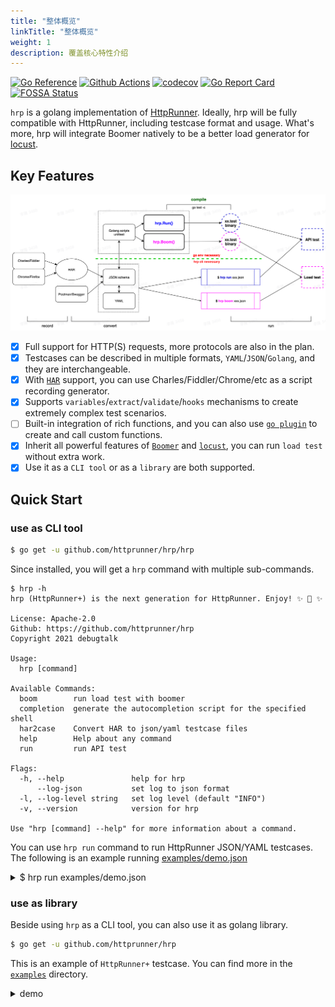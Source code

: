 ```yaml
---
title: "整体概览"
linkTitle: "整体概览"
weight: 1
description: 覆盖核心特性介绍
---
```


[![Go Reference](https://pkg.go.dev/badge/github.com/httprunner/hrp.svg)](https://pkg.go.dev/github.com/httprunner/hrp)
[![Github Actions](https://github.com/httprunner/hrp/actions/workflows/unittest.yml/badge.svg)](https://github.com/httprunner/hrp/actions)
[![codecov](https://codecov.io/gh/httprunner/hrp/branch/main/graph/badge.svg?token=HPCQWCD7KO)](https://codecov.io/gh/httprunner/hrp)
[![Go Report Card](https://goreportcard.com/badge/github.com/httprunner/hrp)](https://goreportcard.com/report/github.com/httprunner/hrp)
[![FOSSA Status](https://app.fossa.com/api/projects/custom%2B27856%2Fgithub.com%2Fhttprunner%2Fhrp.svg?type=shield)](https://app.fossa.com/reports/c2742455-c8ab-4b13-8fd7-4a35ba0b2840)

`hrp` is a golang implementation of [HttpRunner]. Ideally, hrp will be fully compatible with HttpRunner, including testcase format and usage. What's more, hrp will integrate Boomer natively to be a better load generator for [locust].

## Key Features

![flow chart](/images/flow.jpg)

- [x] Full support for HTTP(S) requests, more protocols are also in the plan.
- [x] Testcases can be described in multiple formats, `YAML`/`JSON`/`Golang`, and they are interchangeable.
- [x] With [`HAR`][HAR] support, you can use Charles/Fiddler/Chrome/etc as a script recording generator.
- [x] Supports `variables`/`extract`/`validate`/`hooks` mechanisms to create extremely complex test scenarios.
- [ ] Built-in integration of rich functions, and you can also use [`go plugin`][plugin] to create and call custom functions.
- [x] Inherit all powerful features of [`Boomer`][Boomer] and [`locust`][locust], you can run `load test` without extra work.
- [x] Use it as a `CLI tool` or as a `library` are both supported.

## Quick Start

### use as CLI tool

```bash
$ go get -u github.com/httprunner/hrp/hrp
```

Since installed, you will get a `hrp` command with multiple sub-commands.

```text
$ hrp -h
hrp (HttpRunner+) is the next generation for HttpRunner. Enjoy! ✨ 🚀 ✨

License: Apache-2.0
Github: https://github.com/httprunner/hrp
Copyright 2021 debugtalk

Usage:
  hrp [command]

Available Commands:
  boom        run load test with boomer
  completion  generate the autocompletion script for the specified shell
  har2case    Convert HAR to json/yaml testcase files
  help        Help about any command
  run         run API test

Flags:
  -h, --help               help for hrp
      --log-json           set log to json format
  -l, --log-level string   set log level (default "INFO")
  -v, --version            version for hrp

Use "hrp [command] --help" for more information about a command.
```

You can use `hrp run` command to run HttpRunner JSON/YAML testcases. The following is an example running [examples/demo.json][demo.json]

<details>
<summary>$ hrp run examples/demo.json</summary>

```text
8:04PM INF Set log to pretty console
8:04PM INF Set log level to INFO
8:04PM INF [init] SetDebug debug=true
8:04PM INF load json testcase path=/Users/debugtalk/MyProjects/HttpRunner-dev/hrp/examples/demo.json
8:04PM INF call function success arguments=[5] funcName=gen_random_string output=B64R8
8:04PM INF call function success arguments=[12.3,3.45] funcName=max output=12.3
8:04PM INF run testcase start testcase="demo with complex mechanisms"
8:04PM INF call function success arguments=[12.3,34.5] funcName=max output=34.5
8:04PM INF run step start step="get with params"
-------------------- request --------------------
GET /get?foo1=B64R8&foo2=34.5 HTTP/1.1
Host: postman-echo.com
User-Agent: HttpRunnerPlus


==================== response ===================
HTTP/1.1 200 OK
Content-Length: 304
Connection: keep-alive
Content-Type: application/json; charset=utf-8
Date: Thu, 11 Nov 2021 12:04:32 GMT
Etag: W/"130-LUQ0LVU7KVSZha0O3nQxqPlr5dw"
Set-Cookie: sails.sid=s%3Ag6vZXrHHzs-B7Q1bFrYQq83dUje_EkSu.06vsqbkZvIOJ6mb1It7c6i354e%2B0t91K4cG14YFjSX0; Path=/; HttpOnly
Vary: Accept-Encoding

{"args":{"foo1":"B64R8","foo2":"34.5"},"headers":{"x-forwarded-proto":"https","x-forwarded-port":"443","host":"postman-echo.com","x-amzn-trace-id":"Root=1-618d06d0-7516144f65e561a8238adab5","user-agent":"HttpRunnerPlus","accept-encoding":"gzip"},"url":"https://postman-echo.com/get?foo1=B64R8&foo2=34.5"}
--------------------------------------------------
8:04PM INF extract value from=body.args.foo1 value=B64R8
8:04PM INF set variable value=B64R8 variable=varFoo1
8:04PM INF validate status_code assertMethod=equals checkValue=200 expectValue=200 result=true
8:04PM INF validate headers."Content-Type" assertMethod=startswith checkValue="application/json; charset=utf-8" expectValue=application/json result=true
8:04PM INF validate body.args.foo1 assertMethod=length_equals checkValue=B64R8 expectValue=5 result=true
8:04PM INF validate $varFoo1 assertMethod=length_equals checkValue=B64R8 expectValue=5 result=true
8:04PM INF validate body.args.foo2 assertMethod=equals checkValue=34.5 expectValue=34.5 result=true
8:04PM INF run step end exportVars={"varFoo1":"B64R8"} step="get with params" success=true
8:04PM INF run step start step="post json data"
8:04PM INF call function success arguments=[12.3,3.45] funcName=max output=12.3
-------------------- request --------------------
POST /post HTTP/1.1
Host: postman-echo.com
Content-Type: application/json; charset=UTF-8

{"foo1":"B64R8","foo2":12.3}
==================== response ===================
HTTP/1.1 200 OK
Content-Length: 424
Connection: keep-alive
Content-Type: application/json; charset=utf-8
Date: Thu, 11 Nov 2021 12:04:32 GMT
Etag: W/"1a8-1umvYElau4WkHR7VON+jKXozT2c"
Set-Cookie: sails.sid=s%3AeNnS5IE6TBePzx95OfuwyIweJy5aExb0.7MH6Vb42vbZ6OhNT2nhQGcAmHgqcFmtM8X03Qsoxa1k; Path=/; HttpOnly
Vary: Accept-Encoding

{"args":{},"data":{"foo1":"B64R8","foo2":12.3},"files":{},"form":{},"headers":{"x-forwarded-proto":"https","x-forwarded-port":"443","host":"postman-echo.com","x-amzn-trace-id":"Root=1-618d06d0-360475ad34903a97191978d7","content-length":"28","user-agent":"Go-http-client/1.1","content-type":"application/json; charset=UTF-8","accept-encoding":"gzip"},"json":{"foo1":"B64R8","foo2":12.3},"url":"https://postman-echo.com/post"}
--------------------------------------------------
8:04PM INF validate status_code assertMethod=equals checkValue=200 expectValue=200 result=true
8:04PM INF validate body.json.foo1 assertMethod=length_equals checkValue=B64R8 expectValue=5 result=true
8:04PM INF validate body.json.foo2 assertMethod=equals checkValue=12.3 expectValue=12.3 result=true
8:04PM INF run step end exportVars=null step="post json data" success=true
8:04PM INF run step start step="post form data"
8:04PM INF call function success arguments=[12.3,3.45] funcName=max output=12.3
-------------------- request --------------------
POST /post HTTP/1.1
Host: postman-echo.com
Content-Type: application/x-www-form-urlencoded; charset=UTF-8

foo1=B64R8&foo2=12.3
==================== response ===================
HTTP/1.1 200 OK
Content-Length: 445
Connection: keep-alive
Content-Type: application/json; charset=utf-8
Date: Thu, 11 Nov 2021 12:04:32 GMT
Etag: W/"1bd-g/z+op+J2/U1DlrEv2g2VhZ0on4"
Set-Cookie: sails.sid=s%3ALfq9XEgKVT4dKQ8PnxUJ9-WSq4wI96Po.2P90TP9V2Pje3GNJ1hJmLcRRgcQy%2FDwBPF63Xdvdq4o; Path=/; HttpOnly
Vary: Accept-Encoding

{"args":{},"data":"","files":{},"form":{"foo1":"B64R8","foo2":"12.3"},"headers":{"x-forwarded-proto":"https","x-forwarded-port":"443","host":"postman-echo.com","x-amzn-trace-id":"Root=1-618d06d0-56d250242bf05b7144edf2cb","content-length":"20","user-agent":"Go-http-client/1.1","content-type":"application/x-www-form-urlencoded; charset=UTF-8","accept-encoding":"gzip"},"json":{"foo1":"B64R8","foo2":"12.3"},"url":"https://postman-echo.com/post"}
--------------------------------------------------
8:04PM INF validate status_code assertMethod=equals checkValue=200 expectValue=200 result=true
8:04PM INF validate body.form.foo1 assertMethod=length_equals checkValue=B64R8 expectValue=5 result=true
8:04PM INF validate body.form.foo2 assertMethod=equals checkValue=12.3 expectValue=12.3 result=true
8:04PM INF run step end exportVars=null step="post form data" success=true
8:04PM INF run testcase end testcase="demo with complex mechanisms"
```
</details>

### use as library

Beside using `hrp` as a CLI tool, you can also use it as golang library.

```bash
$ go get -u github.com/httprunner/hrp
```

This is an example of `HttpRunner+` testcase. You can find more in the [`examples`][examples] directory.


<details>
<summary>demo</summary>

```go
import (
    "testing"

    "github.com/httprunner/hrp"
)

func TestCaseDemo(t *testing.T) {
    demoTestCase := &hrp.TestCase{
        Config: hrp.TConfig{
            Name:    "demo with complex mechanisms",
            BaseURL: "https://postman-echo.com",
            Variables: map[string]interface{}{ // global level variables
                "n":       5,
                "a":       12.3,
                "b":       3.45,
                "varFoo1": "${gen_random_string($n)}",
                "varFoo2": "${max($a, $b)}", // 12.3; eval with built-in function
            },
        },
        TestSteps: []hrp.IStep{
            hrp.Step("get with params").
                WithVariables(map[string]interface{}{ // step level variables
                    "n":       3,                // inherit config level variables if not set in step level, a/varFoo1
                    "b":       34.5,             // override config level variable if existed, n/b/varFoo2
                    "varFoo2": "${max($a, $b)}", // 34.5; override variable b and eval again
                }).
                GET("/get").
                WithParams(map[string]interface{}{"foo1": "$varFoo1", "foo2": "$varFoo2"}). // request with params
                WithHeaders(map[string]string{"User-Agent": "HttpRunnerPlus"}).             // request with headers
                Extract().
                WithJmesPath("body.args.foo1", "varFoo1"). // extract variable with jmespath
                Validate().
                AssertEqual("status_code", 200, "check response status code").        // validate response status code
                AssertStartsWith("headers.\"Content-Type\"", "application/json", ""). // validate response header
                AssertLengthEqual("body.args.foo1", 5, "check args foo1").            // validate response body with jmespath
                AssertLengthEqual("$varFoo1", 5, "check args foo1").                  // assert with extracted variable from current step
                AssertEqual("body.args.foo2", "34.5", "check args foo2"),             // notice: request params value will be converted to string
            hrp.Step("post json data").
                POST("/post").
                WithBody(map[string]interface{}{
                    "foo1": "$varFoo1",       // reference former extracted variable
                    "foo2": "${max($a, $b)}", // 12.3; step level variables are independent, variable b is 3.45 here
                }).
                Validate().
                AssertEqual("status_code", 200, "check status code").
                AssertLengthEqual("body.json.foo1", 5, "check args foo1").
                AssertEqual("body.json.foo2", 12.3, "check args foo2"),
            hrp.Step("post form data").
                POST("/post").
                WithHeaders(map[string]string{"Content-Type": "application/x-www-form-urlencoded; charset=UTF-8"}).
                WithBody(map[string]interface{}{
                    "foo1": "$varFoo1",       // reference former extracted variable
                    "foo2": "${max($a, $b)}", // 12.3; step level variables are independent, variable b is 3.45 here
                }).
                Validate().
                AssertEqual("status_code", 200, "check status code").
                AssertLengthEqual("body.form.foo1", 5, "check args foo1").
                AssertEqual("body.form.foo2", "12.3", "check args foo2"), // form data will be converted to string
        },
    }

    err := hrp.NewRunner(nil).Run(demoTestCase) // hrp.Run(demoTestCase)
    if err != nil {
        t.Fatalf("run testcase error: %v", err)
    }
}
```
</details>

[HttpRunner]: https://github.com/httprunner/httprunner
[Boomer]: https://github.com/myzhan/boomer
[locust]: https://github.com/locustio/locust
[jmespath]: https://jmespath.org/
[allure]: https://docs.qameta.io/allure/
[HAR]: http://httparchive.org/
[plugin]: https://pkg.go.dev/plugin
[demo.json]: https://github.com/httprunner/hrp/blob/main/examples/demo.json
[examples]: https://github.com/httprunner/hrp/blob/main/examples/
